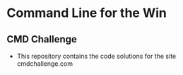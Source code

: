 # Command Line for the Win

## CMD Challenge
- This repository contains the code solutions for the site cmdchallenge.com


